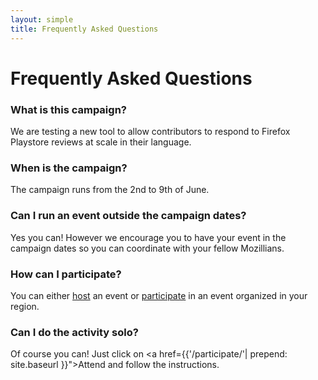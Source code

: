 ```yaml
---
layout: simple
title: Frequently Asked Questions
---
```


# Frequently Asked Questions

<div class="content-box faq" markdown="1">

### What is this campaign?

We are testing a new tool to allow contributors to respond to Firefox Playstore reviews at scale in their language.

### When is the campaign?

The campaign runs from the 2nd to 9th of June. 

### Can I run an event outside the campaign dates?

Yes you can! However we encourage you to have your event in the campaign dates so you can coordinate with your fellow Mozillians.

### How can I participate?

You can either <a href="{{ '/host/' | prepend: site.baseurl }}">host</a> an event or <a href="{{ '/participate/' | prepend: site.baseurl }}">participate</a> in an event organized in your region.

### Can I do the activity solo?

Of course you can! Just click on <a href={{'/participate/'| prepend: site.baseurl }}">Attend</a> and follow the instructions.

</div>
